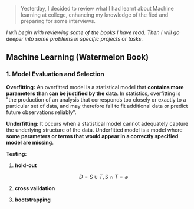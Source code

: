 <script type="text/javascript" src="http://cdn.mathjax.org/mathjax/latest/MathJax.js?config=default"></script>

> Yesterday, I decided to review what I had learnt about Machine learning at college, enhancing my knowledge of the fied and preparing for some interviews.

*I will begin with reviewing some of the books I have read. Then I will go deeper into some problems in specific projects or tasks.*

## Machine Learning (Watermelon Book)

### 1. Model Evaluation and Selection

**Overfitting:**  An overfitted model is a statistical model that **contains more parameters than can be justified by the data**. In statistics, overfitting is "the production of an analysis that corresponds too closely or exactly to a particular set of data, and may therefore fail to fit additional data or predict future observations reliably".

**Underfitting:** It occurs when a statistical model cannot adequately capture the underlying structure of the data. Underfitted model is a model where **some parameters or terms that would appear in a correctly specified model are missing**.

**Testing:**

1. **hold-out**

   $$ D=S\cup T, S\cap T=\varnothing $$

2. **cross validation**

    

3. **bootstrapping**

